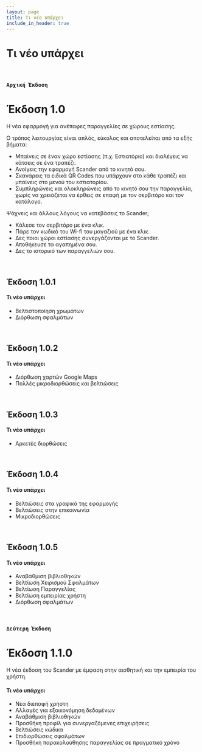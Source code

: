 ```yaml
---
layout: page
title: Τι νέο υπάρχει
include_in_header: true
---
```


# Τι νέο υπάρχει

<br>

### `Αρχική Έκδοση`
# **Έκδοση 1.0**
Η νέα εφαρμογή για ανέπαφες παραγγελίες σε χώρους εστίασης.

Ο τρόπος λειτουργίας είναι απλός, εύκολος και αποτελείται από τα εξής βήματα:

- Μπαίνεις σε έναν χώρο εστίασης (π.χ. Eστιατόριο) και διαλέγεις να κάτσεις σε ένα
 τραπέζι.
- Ανοίγεις την εφαρμογή Scander από το κινητό σου.
- Σκανάρεις τα ειδικά QR Codes που υπάρχουν στο κάθε τραπέζι και μπαίνεις στο
 μενού του εστιατορίου.
- Συμπληρώνεις και ολοκληρώνεις από το κινητό σου την παραγγελία, χωρίς να
 χρειάζεται να έρθεις σε επαφή με τον σερβιτόρο και τον κατάλογο.

Ψάχνεις και άλλους λόγους να κατεβάσεις το Scander;

- Κάλεσε τον σερβιτόρο με ένα κλικ.
- Πάρε τον κωδικό του Wi-fi του μαγαζιού με ένα κλικ.
- Δες ποιοι χώροι εστίασης συνεργάζονται με το Scander.
- Αποθήκευσε τα αγαπημένα σου.
- Δες το ιστορικό των παραγγελιών σου.

<br>

## **Έκδοση 1.0.1**

#### Τι νέο υπάρχει
- Βελτιστοποίηση χρωμάτων
- Διόρθωση σφαλμάτων

<br>

## **Έκδοση 1.0.2**

#### Τι νέο υπάρχει
- Διόρθωση χαρτών Google Maps
- Πολλές μικρoδιορθώσεις και βελτιώσεις

<br>

## **Έκδοση 1.0.3**

#### Τι νέο υπάρχει
- Αρκετές διορθώσεις

<br>

## **Έκδοση 1.0.4**

#### Τι νέο υπάρχει
- Βελτιώσεις στα γραφικά της εφαρμογής
- Βελτιώσεις στην επικοινωνία
- Μικροδιορθώσεις

<br>

## **Έκδοση 1.0.5**

#### Τι νέο υπάρχει
- Αναβάθμιση βιβλιοθηκών
- Βελτίωση Χειρισμού Σφαλμάτων
- Βελτίωση Παραγγελίας
- Βελτίωση εμπειρίας χρήστη
- Διόρθωση σφαλμάτων

<br>

### `Δεύτερη Έκδοση`
# **Έκδοση 1.1.0**
Η νέα έκδοση του Scander με έμφαση στην αισθητική και την εμπειρία του χρήστη.

#### Τι νέο υπάρχει
- Νέα διεπαφή χρήστη
- Αλλαγές για εξοικονόμηση δεδομένων
- Αναβάθμιση βιβλιοθηκών
- Προσθήκη προφίλ για συνεργαζόμενες επιχειρήσεις
- Βελτιώσεις κώδικα
- Επιδιορθώσεις σφαλμάτων
- Προσθήκη παρακολούθησης παραγγελίας σε πραγματικό χρόνο

<br>

